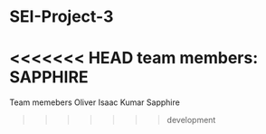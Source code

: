 # SEI-Project-3

<<<<<<< HEAD
team members:
SAPPHIRE
=======
Team memebers
Oliver
Isaac
Kumar
Sapphire
>>>>>>> development
